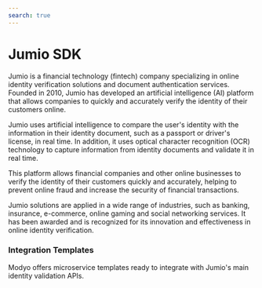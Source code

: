 ```yaml
---
search: true
---
```


# Jumio SDK

Jumio is a financial technology (fintech) company specializing in online identity verification solutions and document authentication services. Founded in 2010, Jumio has developed an artificial intelligence (AI) platform that allows companies to quickly and accurately verify the identity of their customers online.

Jumio uses artificial intelligence to compare the user's identity with the information in their identity document, such as a passport or driver's license, in real time. In addition, it uses optical character recognition (OCR) technology to capture information from identity documents and validate it in real time.

This platform allows financial companies and other online businesses to verify the identity of their customers quickly and accurately, helping to prevent online fraud and increase the security of financial transactions.

Jumio solutions are applied in a wide range of industries, such as banking, insurance, e-commerce, online gaming and social networking services. It has been awarded and is recognized for its innovation and effectiveness in online identity verification.

### Integration Templates
Modyo offers microservice templates ready to integrate with Jumio's main identity validation APIs.